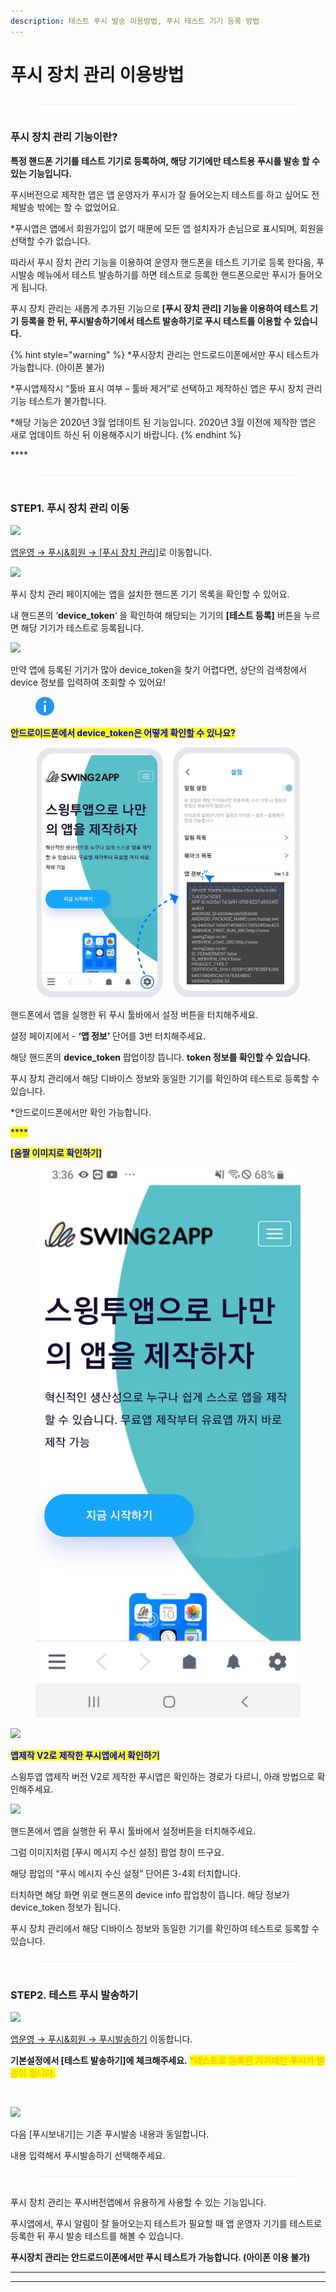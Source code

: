 ```yaml
---
description: 테스트 푸시 발송 이용방법, 푸시 테스트 기기 등록 방법
---
```


# 푸시 장치 관리 이용방법

<figure><img src="../../../.gitbook/assets/구분선.PNG" alt=""><figcaption></figcaption></figure>

### 푸시 장치 관리 기능이란?



**특정 핸드폰 기기를 테스트 기기로 등록하여, 해당 기기에만 테스트용 푸시를 발송 할 수 있는 기능입니다.**

푸시버전으로 제작한 앱은 앱 운영자가 푸시가 잘 들어오는지 테스트를 하고 싶어도 전체발송 밖에는 할 수 없었어요.

\*푸시앱은 앱에서 회원가입이 없기 때문에 모든 앱 설치자가 손님으로 표시되며, 회원을 선택할 수가 없습니다.

따라서 푸시 장치 관리 기능을 이용하여 운영자 핸드폰을 테스트 기기로 등록 한다음, 푸시발송 메뉴에서 테스트 발송하기를 하면 테스트로 등록한 핸드폰으로만 푸시가 들어오게 됩니다.

푸시 장치 관리는 새롭게 추가된 기능으로 **\[푸시 장치 관리] 기능을 이용하여 테스트 기기 등록을 한 뒤, 푸시발송하기에서 테스트 발송하기로 푸시 테스트를 이용할 수 있습니다.**

{% hint style="warning" %}
\*푸시장치 관리는 안드로드이폰에서만 푸시 테스트가 가능합니다. (아이폰 불가)

\*푸시앱제작시 “툴바 표시 여부 – 툴바 제거”로 선택하고 제작하신 앱은 푸시 장치 관리 기능 테스트가 불가합니다.

\*해당 기능은 2020년 3월 업데이트 된 기능입니다. 2020년 3월 이전에 제작한 앱은 새로 업데이트 하신 뒤 이용해주시기 바랍니다.
{% endhint %}

&#x20;****&#x20;

<figure><img src="../../../.gitbook/assets/구분선.PNG" alt=""><figcaption></figcaption></figure>

### STEP1. 푸시 장치 관리 이동

![](https://wp.swing2app.co.kr/wp-content/uploads/2020/03/%ED%91%B8%EC%8B%9C%EC%9E%A5%EC%B9%98%EA%B4%80%EB%A6%AC2.png)

[앱운영 → 푸시&회원 → \[푸시 장치 관리\]](http://www.swing2app.co.kr/view/push\_device\_management)로 이동합니다.



![](https://wp.swing2app.co.kr/wp-content/uploads/2020/03/%ED%91%B8%EC%8B%9C%EC%9E%A5%EC%B9%98%EA%B4%80%EB%A6%AC3.png)

푸시 장치 관리 페이지에는 앱을 설치한 핸드폰 기기 목록을 확인할 수 있어요.

내 핸드폰의 ‘**device\_token**‘ 을 확인하여 해당되는 기기의 **\[테스트 등록]** 버튼을 누르면 해당 기기가 테스트로 등록됩니다.



![](https://wp.swing2app.co.kr/wp-content/uploads/2020/03/%ED%91%B8%EC%8B%9C-%EB%94%94%EB%B0%94%EC%9D%B4%EC%8A%A4%ED%86%A0%ED%81%B0.png)

만약 앱에 등록된 기기가 많아 device\_token을 찾기 어렵다면, 상단의 검색창에서 device 정보를 입력하여 조회할 수 있어요!



<figure><img src="../../../.gitbook/assets/info (1).png" alt=""><figcaption></figcaption></figure>

<mark style="color:blue;">**안드로이드폰에서 device\_token은 어떻게 확인할 수 있나요?**</mark>

<figure><img src="../../../.gitbook/assets/푸시앱-토큰.png" alt=""><figcaption></figcaption></figure>

핸드폰에서 앱을 실행한 뒤 푸시 툴바에서 설정 버튼을 터치해주세요.

설정 페이지에서 - **‘앱 정보’** 단어를 3번 터치해주세요.

해당 핸드폰의  **device\_token** 팝업이창 뜹니다. **token 정보를 확인할 수 있습니다.**&#x20;

푸시 장치 관리에서 해당 디바이스 정보와 동일한 기기를 확인하여 테스트로 등록할 수 있습니다.

\*안드로이드폰에서만 확인 가능합니다.&#x20;



<mark style="color:blue;">****</mark>

<mark style="color:blue;">**\[움짤 이미지로 확인하기]**</mark>

<figure><img src="../../../.gitbook/assets/녹화_2023_01_13_15_36_23_106.gif" alt=""><figcaption></figcaption></figure>



&#x20;

![](https://wp.swing2app.co.kr/wp-content/uploads/2022/07/info-2.png)

<mark style="color:blue;">**앱제작 V2로 제작한 푸시앱에서 확인하기**</mark>

스윙투앱 앱제작 버전 V2로 제작한 푸시앱은 확인하는 경로가 다르니, 아래 방법으로 확인해주세요.

![](https://wp.swing2app.co.kr/wp-content/uploads/2020/03/%EC%9D%B4%EB%AF%B8%EC%A7%80-3.png)

핸드폰에서 앱을 실행한 뒤 푸시 툴바에서 설정버튼을 터치해주세요.

그럼 이미지처럼 \[푸시 메시지 수신 설정] 팝업 창이 뜨구요.

해당 팝업의 “푸시 메시지 수신 설정” 단어른 3-4회 터치합니다.

터치하면 해당 화면 위로 핸드폰의 device info 팝업창이 뜹니다. 해당 정보가 device\_token 정보가 됩니다.

푸시 장치 관리에서 해당 디바이스 정보와 동일한 기기를 확인하여 테스트로 등록할 수 있습니다.



<figure><img src="../../../.gitbook/assets/구분선.PNG" alt=""><figcaption></figcaption></figure>

### STEP2. 테스트 푸시 발송하기

![](https://wp.swing2app.co.kr/wp-content/uploads/2020/03/%ED%91%B8%EC%8B%9C%EC%9E%A5%EC%B9%98%EA%B4%80%EB%A6%AC4.png)

[앱운영 → 푸시&회원 → 푸시발송하기](http://www.swing2app.co.kr/view/push) 이동합니다.

**기본설정에서 \[테스트 발송하기]에 체크해주세요.** <mark style="color:orange;">\*테스트로 등록된 기기에만 푸시가 발송이 됩니다.</mark>

​

![](https://wp.swing2app.co.kr/wp-content/uploads/2020/03/%ED%91%B8%EC%8B%9C%EC%9E%A5%EC%B9%98%EA%B4%80%EB%A6%AC7.png)

다음 \[푸시보내기]는 기존 푸시발송 내용과 동일합니다.&#x20;

내용 입력해서 푸시발송하기 선택해주세요.

<figure><img src="../../../.gitbook/assets/구분선.PNG" alt=""><figcaption></figcaption></figure>

​푸시 장치 관리는 푸시버전앱에서 유용하게 사용할 수 있는 기능입니다.

푸시앱에서, 푸시 알림이 잘 들어오는지 테스트가 필요할 때 앱 운영자 기기를 테스트로 등록한 뒤 푸시 발송 테스트를 해볼 수 있습니다.&#x20;

**푸시장치 관리는 안드로드이폰에서만 푸시 테스트가 가능합니다. (아이폰 이용 불가)**

****

****

